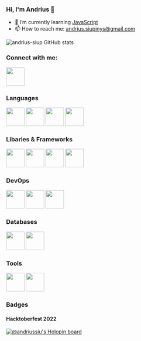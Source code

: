 ### Hi, I'm Andrius 👋

<!-- - 🌱 I’m currently learning [React](https://reactjs.org/) -->

- 🌱 I’m currently learning [JavaScript](https://www.w3schools.com/js/default.asp)
- 📫 How to reach me: andrius.siupinys@gmail.com

![andrius-siup GitHub stats](https://github-readme-stats.vercel.app/api?username=andrius-siup&show_icons=true&theme=cobalt&ver=2)

### Connect with me:

<a href="https://www.linkedin.com/in/andrius-siupinys"><img src="https://cdn.jsdelivr.net/gh/devicons/devicon/icons/linkedin/linkedin-original.svg" width="50" height="50" /></a>

### Languages

<a href="https://www.w3schools.com/html/default.asp" target="_blank"><img src="https://cdn.jsdelivr.net/gh/devicons/devicon/icons/html5/html5-original-wordmark.svg" width="50" height="50" /></a> <a href="https://www.w3schools.com/css/default.asp"><img src="https://cdn.jsdelivr.net/gh/devicons/devicon/icons/css3/css3-original-wordmark.svg" width="50" height="50" /></a> <a href="https://www.python.org/"><img src="https://cdn.jsdelivr.net/gh/devicons/devicon/icons/python/python-original.svg" width="50" height="50" /></a> <a href="https://developer.mozilla.org/en-US/docs/Web/JavaScript"><img src="https://cdn.jsdelivr.net/gh/devicons/devicon/icons/javascript/javascript-original.svg" width="50" height="50" /></a>

### Libaries & Frameworks

<a href="https://getbootstrap.com/"><img src="https://cdn.jsdelivr.net/gh/devicons/devicon/icons/bootstrap/bootstrap-plain.svg" width="50" height="50" /></a> <a href="https://jquery.com/"><img src="https://cdn.jsdelivr.net/gh/devicons/devicon/icons/jquery/jquery-original-wordmark.svg" width="50" height="50" /></a> <a href="https://flask.palletsprojects.com/en/2.0.x/"><img src="https://cdn.jsdelivr.net/gh/devicons/devicon/icons/flask/flask-original.svg" width="50" height="50"/></a> <a href="https://www.djangoproject.com/"><img src="https://cdn.jsdelivr.net/gh/devicons/devicon/icons/django/django-original.svg" width="50" height="50" /></a>

### DevOps

<a href="https://www.heroku.com/"><img src="https://cdn.jsdelivr.net/gh/devicons/devicon/icons/heroku/heroku-original.svg" width="50" height="50" /></a> <a href="https://aws.amazon.com/"><img src="https://cdn.jsdelivr.net/gh/devicons/devicon/icons/amazonwebservices/amazonwebservices-original.svg" width="50" height="50" /></a> <a href="https://cloud.google.com/"><img src="https://cdn.jsdelivr.net/gh/devicons/devicon/icons/googlecloud/googlecloud-original.svg" width="50" height="50" /></a>

### Databases

<a href="https://www.mongodb.com/developer/"><img src="https://cdn.jsdelivr.net/gh/devicons/devicon/icons/mongodb/mongodb-original-wordmark.svg" width="50" height="50" /></a> <a href="https://www.postgresql.org/"><img src="https://cdn.jsdelivr.net/gh/devicons/devicon/icons/postgresql/postgresql-original-wordmark.svg" width="50" height="50" /></a>

### Tools

<a href="https://github.com/"><img src="https://cdn.jsdelivr.net/gh/devicons/devicon/icons/github/github-original.svg" width="50" height="50" /></a> <a href="https://git-scm.com/"><img src="https://cdn.jsdelivr.net/gh/devicons/devicon/icons/git/git-original.svg" width="50" height="50" /></a>

### Badges

#### Hacktoberfest 2022

[![@andriussiu's Holopin board](https://holopin.me/andriussiu)](https://holopin.io/@andriussiu)

<!--
themes for stats are: dark, radical, merko, gruvbox, tokyonight, onedark, cobalt, synthwave, highcontrast, dracula

<img src="https://cdn.jsdelivr.net/gh/devicons/devicon/icons/markdown/markdown-original.svg" /> pagalvok?

<img src="https://cdn.jsdelivr.net/gh/devicons/devicon/icons/mysql/mysql-original-wordmark.svg" /> mySQL

<img src="https://cdn.jsdelivr.net/gh/devicons/devicon/icons/react/react-original.svg" /> React

<img src="https://www.advancedstadia.com/blogimages/misc/emailjs.png" width="150" height="50">  Email JS

<img src="https://cdn.jsdelivr.net/gh/devicons/devicon/icons/slack/slack-original.svg" width="50" height="50" />  Slack


[![Top Langs](https://github-readme-stats.vercel.app/api/top-langs/?username=andrius-siup)](https://github.com/andrius-siup/github-readme-stats)

**andrius-siup/andrius-siup** is a ✨ _special_ ✨ repository because its `README.md` (this file) appears on your GitHub profile.

Here are some ideas to get you started:

- 🔭 I’m currently working on ...
- 🌱 I’m currently learning ...
- 👯 I’m looking to collaborate on ...
- 🤔 I’m looking for help with ...
- 💬 Ask me about ...
- 📫 How to reach me: ...
- 😄 Pronouns: ...
- ⚡ Fun fact: ...
-->
